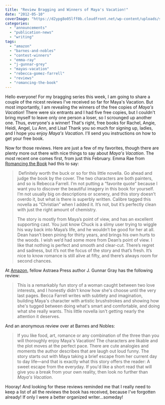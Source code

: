 ```yaml
---
title: "Review Bragging and Winners of Maya's Vacation!"
date: "2012-05-10"
coverImage: "https://d2ypg8o05lff0b.cloudfront.net/wp-content/uploads/sites/3/2012/05/Mayas-Vacation-300-x-450.jpg"
categories:
  - "announcements"
  - "publication-news"
  - "writing"
tags:
  - "amazon"
  - "barnes-and-nobles"
  - "contest-winners"
  - "emma-ray"
  - "j-gunnar-grey"
  - "mayas-vacation"
  - "rebecca-gomez-farrell"
  - "reviews"
  - "romancing-the-book"
---
```


Hello everyone! For my bragging series this week, I am going to share a couple of the nicest reviews I've received so far for Maya's Vacation. But most importantly, I am revealing the winners of the free copies of _Maya's Vacation_! There were six entrants and I had five free copies, but I couldn't bring myself to leave only one person a loser, so I scrounged up another one. Thus, everyone's a winner! That's right, free books for Rachel, Angie, Heidi, Angel, Lu Ann, and Lisa! Thank you so much for signing up, ladies, and I hope you enjoy _Maya's Vacation_. I'll send you instructions on how to get your free book.

Now for those reviews. Here are just a few of my favorites, though there are plenty more out there with nice things to say about _Maya's Vacation_. The most recent one comes first, from just this February. Emma Rae from [Romancing the Book](http://romancing-the-book.com/2012/02/review-mayas-vacation-by-rebecca-farrell.html "Romancing the Book review") had this to say:

>  Definitely worth the buck or so for this little novella. Go ahead and judge the book by the cover. The two characters are both painters, and so is Rebecca Farrell. I’m not putting a “favorite quote” because I want you to discover the beautiful imagery in this book for yourself. I’m not usually big on descriptions or scenery, and this story doesn’t overdo it, but what is there is superbly written. Calibre tagged this novella as “Christian” when I added it. It’s not, but it’s perfectly clean with just the right amount of chemistry.
>
> The story is mostly from Maya’s point of view, and has an excellent supporting cast. You just know Chuck is a slimy user trying to wiggle his way back into Maya’s life, and he wouldn’t be good for her at all. Dean hasn’t been pining for thirty years, and brings his own hurts to the woods. I wish we’d had some more from Dean’s point of view. I like that nothing is perfect and smooth and clear-cut. There’s regret and sadness, but it’s not the focus of the story and that’s fresh. It’s nice to know romance is still alive at fifty, and there’s always room for second chances.

At [Amazon](http://www.amazon.com/review/R1R8D0URG00G8E/ref=cm_cr_pr_viewpnt#R1R8D0URG00G8E "Amazon Review"), fellow Astraea Press author J. Gunnar Gray has the following review:

> This is a remarkably fun story of a woman caught between two love interests, and I honestly didn't know how she's choose until the very last pages. Becca Farrell writes with subtlety and imagination, building Maya's character with artistic brushstrokes and showing how she's tugged between doing what's smart and comfortable, and doing what she really wants. This little novella isn't getting nearly the attention it deserves.

And an anonymous review over at Barnes and Nobles:

> If you like food, art, romance or any combination of the three than you will thoroughly enjoy Maya's Vacation! The characters are likable and the plot moves at the perfect pace. There are cute analogies and moments the author describes that are laugh out loud funny. The story starts out with Maya taking a brief escape from her current day to day life—and that is exactly what this story offers the reader: A sweet escape from the everyday. If you'd like a short read that will give you a break from your own reality, then look no further than _Maya's Vacation_.

Hooray! And looking for these reviews reminded me that I really need to keep a list of all the reviews the book has received, because I've forgotten already! If only I were a better organized writer...someday!
